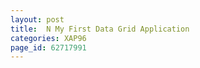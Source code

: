 ```yaml
---
layout: post
title:  N My First Data Grid Application
categories: XAP96
page_id: 62717991
---
```



